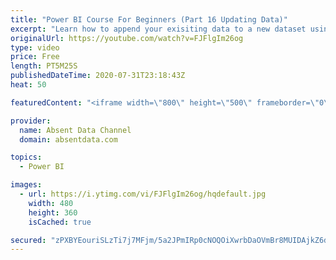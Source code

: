 ```yaml
---
title: "Power BI Course For Beginners (Part 16 Updating Data)"
excerpt: "Learn how to append your exisiting data to a new dataset using the Query Editor in Power BI."
originalUrl: https://youtube.com/watch?v=FJFlgIm26og
type: video
price: Free
length: PT5M25S
publishedDateTime: 2020-07-31T23:18:43Z
heat: 50

featuredContent: "<iframe width=\"800\" height=\"500\" frameborder=\"0\" src=\"https://www.youtube.com/embed/FJFlgIm26og\" allow=\"accelerometer; autoplay; encrypted-media; gyroscope; picture-in-picture\" allowfullscreen></iframe>"

provider:
  name: Absent Data Channel
  domain: absentdata.com

topics:
  - Power BI

images:
  - url: https://i.ytimg.com/vi/FJFlgIm26og/hqdefault.jpg
    width: 480
    height: 360
    isCached: true

secured: "zPXBYEouriSLzTi7j7MFjm/5a2JPmIRp0cNOQOiXwrbDaOVmBr8MUIDAjkZ6d7QSrxRZxMFlwhiKPFEfqg2tUeiMWDJJvXUf/GvwZ3R1dGRxccEtJG4T6vf9Gm4bIiq6eINjTEqKkehDhXq2+9rbyFD+uou8Tc4yE1MjL1dt687x39VScXe9FRoh7R1/zsZ+tu7pOer8Y+MNlZUAtmMp548xhvq5I/PlQP25NKoks0+TLFwssggnjhZTzb8NSZYdVmZJVAlJ2gXpyoLXGrqsKm7CL1PsSX9ruQXjdOsyePzm6ZTqkM6x7cwri6UkerUlA3vm3O+giB/g+VbynZUxBBjF7vgZJ3zrjiXrr4kuJmjjtkKuVJwNA0l1GXKF3s7xDZJjHVEIQAeMlM8yiL/pa/4552qkxyNc6QpoVV0+mCE=;UTsG0M+8pb88OZlM1YdS+A=="
---
```


